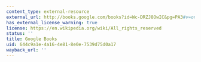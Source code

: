 ```yaml
---
content_type: external-resource
external_url: http://books.google.com/books?id=Wc-DRZJ8OwIC&pg=PA3#v=onepage
has_external_license_warning: true
license: https://en.wikipedia.org/wiki/All_rights_reserved
status: ''
title: Google Books
uid: 644c9a1e-4a16-4e81-8e0e-7539d75d0a17
wayback_url: ''
---
```

